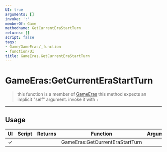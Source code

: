 ```yaml
---
UI: true
arguments: []
invoke: ':'
memberOf: Game
methodname: GetCurrentEraStartTurn
returns: []
script: false
tags:
- Game/GameEras/_function
- function/UI
title: GameEras.GetCurrentEraStartTurn
---
```

# GameEras:GetCurrentEraStartTurn
> this function is a member of [GameEras](civ-6/lua/GameEras.md)
> this method expects an implicit "self" argument. invoke it with `:`
-----
## Usage
|  UI | Script | Returns | Function | Arguments |
|:---:|:------:|-------:|:--------:|:---------|
|✓| ||GameEras:GetCurrentEraStartTurn||
